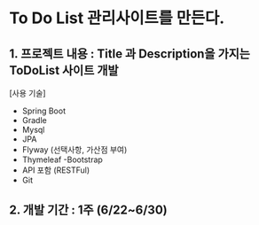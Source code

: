 # To Do List 관리사이트를 만든다.

## 1. 프로젝트 내용 : Title 과 Description을 가지는 ToDoList 사이트 개발
[사용 기술]

- Spring Boot
- Gradle
- Mysql
- JPA
- Flyway (선택사항, 가산점 부여)
- Thymeleaf -Bootstrap
- API 포함 (RESTFul)
- Git

## 2. 개발 기간 : 1주 (6/22~6/30)
